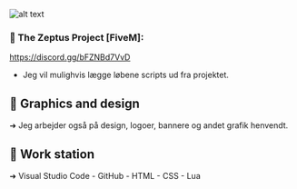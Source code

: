 ![alt text](https://media.discordapp.net/attachments/919032147753455646/1025683289748557824/s.png?width=1340&height=754)

### 📍 The Zeptus Project [FiveM]:
https://discord.gg/bFZNBd7VvD
- Jeg vil mulighvis lægge løbene scripts ud fra projektet.

## 🎨 Graphics and design
➜ Jeg arbejder også på design, logoer, bannere og andet grafik henvendt.

## 🔧 Work station 
➜ Visual Studio Code - GitHub - HTML - CSS - Lua
